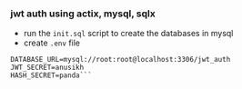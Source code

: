 ### jwt auth using actix, mysql, sqlx

- run the `init.sql` script to create the databases in mysql
- create `.env` file

````
DATABASE_URL=mysql://root:root@localhost:3306/jwt_auth
JWT_SECRET=anusikh
HASH_SECRET=panda```
````
